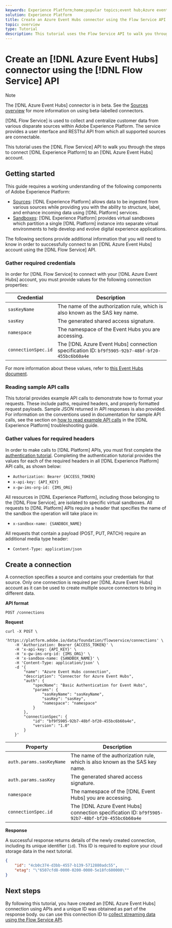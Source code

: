 ```yaml
---
keywords: Experience Platform;home;popular topics;event hub;Azure event hub;Event hub
solution: Experience Platform
title: Create an Azure Event Hubs connector using the Flow Service API
topic: overview
type: Tutorial
description: This tutorial uses the Flow Service API to walk you through the steps to connect Experience Platform to an Azure Event Hubs account.
---
```


# Create an [!DNL Azure Event Hubs] connector using the [!DNL Flow Service] API

>[!NOTE]
>
> The [!DNL Azure Event Hubs] connector is in beta. See the [Sources overview](../../../../home.md#terms-and-conditions) for more information on using beta-labelled connectors.

[!DNL Flow Service] is used to collect and centralize customer data from various disparate sources within Adobe Experience Platform. The service provides a user interface and RESTful API from which all supported sources are connectable.

This tutorial uses the [!DNL Flow Service] API to walk you through the steps to connect [!DNL Experience Platform] to an [!DNL Azure Event Hubs] account.

## Getting started

This guide requires a working understanding of the following components of Adobe Experience Platform:

- [Sources](../../../../home.md): [!DNL Experience Platform] allows data to be ingested from various sources while providing you with the ability to structure, label, and enhance incoming data using [!DNL Platform] services.
- [Sandboxes](../../../../../sandboxes/home.md): [!DNL Experience Platform] provides virtual sandboxes which partition a single [!DNL Platform] instance into separate virtual environments to help develop and evolve digital experience applications.

The following sections provide additional information that you will need to know in order to successfully connect to an [!DNL Azure Event Hubs] account using the [!DNL Flow Service] API.

### Gather required credentials

In order for [!DNL Flow Service] to connect with your [!DNL Azure Event Hubs] account, you must provide values for the following connection properties:

| Credential | Description |
| ---------- | ----------- |
| `sasKeyName` | The name of the authorization rule, which is also known as the SAS key name. |
| `sasKey` | The generated shared access signature. |
| `namespace` | The namespace of the Event Hubs you are accessing. |
| `connectionSpec.id` | The [!DNL Azure Event Hubs] connection specification ID: `bf9f5905-92b7-48bf-bf20-455bc6b60a4e` |

For more information about these values, refer to [this Event Hubs document](https://docs.microsoft.com/en-us/azure/event-hubs/authenticate-shared-access-signature).

### Reading sample API calls

This tutorial provides example API calls to demonstrate how to format your requests. These include paths, required headers, and properly formatted request payloads. Sample JSON returned in API responses is also provided. For information on the conventions used in documentation for sample API calls, see the section on [how to read example API calls](../../../../../landing/troubleshooting.md#how-do-i-format-an-api-request) in the [!DNL Experience Platform] troubleshooting guide.

### Gather values for required headers

In order to make calls to [!DNL Platform] APIs, you must first complete the [authentication tutorial](https://www.adobe.com/go/platform-api-authentication-en). Completing the authentication tutorial provides the values for each of the required headers in all [!DNL Experience Platform] API calls, as shown below:

- `Authorization: Bearer {ACCESS_TOKEN}`
- `x-api-key: {API_KEY}`
- `x-gw-ims-org-id: {IMS_ORG}`

All resources in [!DNL Experience Platform], including those belonging to the [!DNL Flow Service], are isolated to specific virtual sandboxes. All requests to [!DNL Platform] APIs require a header that specifies the name of the sandbox the operation will take place in:

- `x-sandbox-name: {SANDBOX_NAME}`

All requests that contain a payload (POST, PUT, PATCH) require an additional media type header:

- `Content-Type: application/json`

## Create a connection

A connection specifies a source and contains your credentials for that source. Only one connection is required per [!DNL Azure Event Hubs] account as it can be used to create multiple source connectors to bring in different data.

**API format**

```http
POST /connections
```

**Request**

```shell
curl -X POST \
    'https://platform.adobe.io/data/foundation/flowservice/connections' \
    -H 'Authorization: Bearer {ACCESS_TOKEN}' \
    -H 'x-api-key: {API_KEY}' \
    -H 'x-gw-ims-org-id: {IMS_ORG}' \
    -H 'x-sandbox-name: {SANDBOX_NAME}' \
    -H 'Content-Type: application/json' \
    -d '{
        "name": "Azure Event Hubs connection",
        "description": "Connector for Azure Event Hubs",
        "auth": {
            "specName": "Basic Authentication for Event Hubs",
            "params": {
                "sasKeyName": "sasKeyName",
                "sasKey": "sasKey",
                "namespace": "namespace"
            }
        },
        "connectionSpec": {
            "id": "bf9f5905-92b7-48bf-bf20-455bc6b60a4e",
            "version": "1.0"
        }
    }'
```

| Property | Description |
| -------- | ----------- |
| `auth.params.sasKeyName` | The name of the authorization rule, which is also known as the SAS key name. |
| `auth.params.sasKey` | The generated shared access signature. |
| `namespace` | The namespace of the [!DNL Event Hubs] you are accessing. |
| `connectionSpec.id` | The [!DNL Azure Event Hubs] connection specification ID: `bf9f5905-92b7-48bf-bf20-455bc6b60a4e` |

**Response**

A successful response returns details of the newly created connection, including its unique identifier (`id`). This ID is required to explore your cloud storage data in the next tutorial.

```json
{
    "id": "4cb0c374-d3bb-4557-b139-5712880adc55",
    "etag": "\"6507cfd8-0000-0200-0000-5e18fc600000\""
}
```

## Next steps

By following this tutorial, you have created an [!DNL Azure Event Hubs] connection using APIs and a unique ID was obtained as part of the response body. ou can use this connection ID to [collect streaming data using the Flow Service API](../../collect/streaming.md).